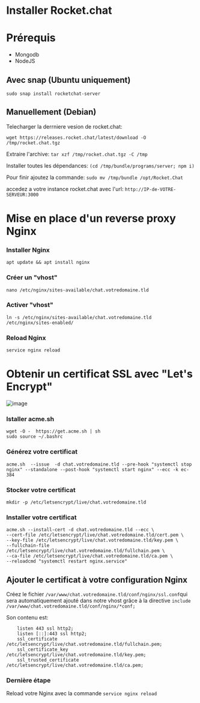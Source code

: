# Installer Rocket.chat

# Prérequis
* Mongodb 
* NodeJS 

## Avec snap (Ubuntu uniquement)
```sudo snap install rocketchat-server```

## Manuellement (Debian)

Telecharger la derrniere vesion de rocket.chat:

`wget https://releases.rocket.chat/latest/download -O /tmp/rocket.chat.tgz`

Extraire l'archive: `tar xzf /tmp/rocket.chat.tgz -C /tmp`

Installer toutes les dépendances: `(cd /tmp/bundle/programs/server; npm i)`

Pour finir ajoutez la commande: `sudo mv /tmp/bundle /opt/Rocket.Chat`

accedez a votre instance rocket.chat avec l'url: `http://IP-de-VOTRE-SERVEUR:3000`

# Mise en place d'un reverse proxy Nginx

### Installer Nginx

```apt update && apt install nginx```

### Créer un "vhost"

```nano /etc/nginx/sites-available/chat.votredomaine.tld```

### Activer "vhost"

```ln -s /etc/nginx/sites-available/chat.votredomaine.tld /etc/nginx/sites-enabled/```

### Reload Nginx

```service nginx reload```

# Obtenir un certificat SSL avec "Let's Encrypt"

![image](https://user-images.githubusercontent.com/60802587/147567607-447df691-34c7-480d-b265-10fb03829c10.png)


### Istaller acme.sh

```
wget -O -  https://get.acme.sh | sh
sudo source ~/.bashrc
```  

### Générez votre certificat

```
acme.sh  --issue  -d chat.votredomaine.tld --pre-hook "systemctl stop nginx" --standalone --post-hook "systemctl start nginx" --ecc -k ec-384
```

### Stocker votre certificat

```mkdir -p /etc/letsencrypt/live/chat.votredomaine.tld```

### Installer votre certificat

```
acme.sh --install-cert -d chat.votredomaine.tld --ecc \
--cert-file /etc/letsencrypt/live/chat.votredomaine.tld/cert.pem \
--key-file /etc/letsencrypt/live/chat.votredomaine.tld/key.pem \
--fullchain-file /etc/letsencrypt/live/chat.votredomaine.tld/fullchain.pem \
--ca-file /etc/letsencrypt/live/chat.votredomaine.tld/ca.pem \
--reloadcmd "systemctl restart nginx.service"
```

## Ajouter le certificat à votre configuration Nginx
Créez le fichier `/var/www/chat.votredomaine.tld/conf/nginx/ssl.conf`qui sera automatiquement ajouté dans notre vhost grâce à la directive `include  /var/www/chat.votredomaine.tld/conf/nginx/*conf;`

Son contenu est: 
```
    listen 443 ssl http2;
    listen [::]:443 ssl http2;
    ssl_certificate /etc/letsencrypt/live/chat.votredomaine.tld/fullchain.pem;
    ssl_certificate_key     /etc/letsencrypt/live/chat.votredomaine.tld/key.pem;
    ssl_trusted_certificate /etc/letsencrypt/live/chat.votredomaine.tld/ca.pem;

```
### Dernière étape

Reload votre Nginx avec la commande `service nginx reload`



